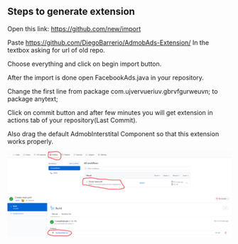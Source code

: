 ## Steps to generate extension

Open this link: https://github.com/new/import

Paste https://github.com/DiegoBarrerio/AdmobAds-Extension/ In the textbox asking for url of old repo.

Choose everything and click on begin import button.

After the import is done open FacebookAds.java in your repository.

Change the first line from package com.ujvervueriuv.gbrvfgurweuvn; to package anytext;

Click on commit button and after few minutes you will get extension in actions tab of your repository(Last Commit).

Also drag the default AdmobInterstital Component so that this extension works properly.

![Actions](actions.PNG)
![Build](build.PNG)
